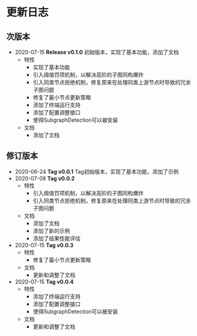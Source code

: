 # 更新日志
## 次版本
 - 2020-07-15 **Release v0.1.0** 初始版本，实现了基本功能，添加了文档
   - 特性 
     - 实现了基本功能
     - 引入阈值罚项机制，以解决高阶的子图同构爆炸
     - 引入同类节点拒绝机制，修复原来在处理同类上游节点时导致的冗余子图问题
     - 修复了最小节点更新策略
     - 添加了终端运行支持
     - 添加了配置调整接口
     - 使得SubgraphDetection可以被安装
   - 文档
     - 添加了文档

## 修订版本

 - 2020-06-24 **Tag v0.0.1** Tag初始版本，实现了基本功能，添加了示例
 - 2020-07-08 **Tag v0.0.2**
   - 特性 
     - 引入阈值罚项机制，以解决高阶的子图同构爆炸
     - 引入同类节点拒绝机制，修复原来在处理同类上游节点时导致的冗余子图问题
   - 文档
     - 添加了文档
     - 添加了新的示例
     - 添加了结果性能评估
 - 2020-07-15 **Tag v0.0.3**
   - 特性 
     - 修复了最小节点更新策略
   - 文档
     - 更新和调整了文档
 - 2020-07-15 **Tag v0.0.4**
   - 特性 
     - 添加了终端运行支持
     - 添加了配置调整接口
     - 使得SubgraphDetection可以被安装
   - 文档
     - 更新和调整了文档
